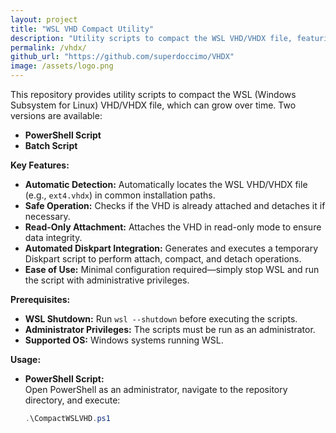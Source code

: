 ```yaml
---
layout: project
title: "WSL VHD Compact Utility"
description: "Utility scripts to compact the WSL VHD/VHDX file, featuring automatic detection, safe operation, read-only attachment, and automated Diskpart integration."
permalink: /vhdx/
github_url: "https://github.com/superdoccimo/VHDX"
image: /assets/logo.png
---
```


This repository provides utility scripts to compact the WSL (Windows Subsystem for Linux) VHD/VHDX file, which can grow over time. Two versions are available:

- **PowerShell Script**
- **Batch Script**

**Key Features:**

- **Automatic Detection:** Automatically locates the WSL VHD/VHDX file (e.g., `ext4.vhdx`) in common installation paths.
- **Safe Operation:** Checks if the VHD is already attached and detaches it if necessary.
- **Read-Only Attachment:** Attaches the VHD in read-only mode to ensure data integrity.
- **Automated Diskpart Integration:** Generates and executes a temporary Diskpart script to perform attach, compact, and detach operations.
- **Ease of Use:** Minimal configuration required—simply stop WSL and run the script with administrative privileges.

**Prerequisites:**

- **WSL Shutdown:** Run `wsl --shutdown` before executing the scripts.
- **Administrator Privileges:** The scripts must be run as an administrator.
- **Supported OS:** Windows systems running WSL.

**Usage:**

- **PowerShell Script:**  
  Open PowerShell as an administrator, navigate to the repository directory, and execute:
  ```powershell
  .\CompactWSLVHD.ps1
  ```
